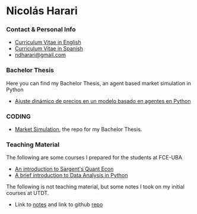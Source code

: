 # Nicolás Harari

### Contact & Personal Info

- [Curriculum Vitae in English](https://ndharari.github.io/ndharari/cv/CV%20Nicolas%20Harari%20English.pdf)
- [Curriculum Vitae in Spanish](https://ndharari.github.io/ndharari/cv/CV%20Nicolas%20Harari%20Espa%C3%B1ol.pdf)
- [ndharari@gmail.com](mailto:ndharari@gmail.com)

### Bachelor Thesis

Here you can find my Bachelor Thesis, an agent based market simulation in Python

 - [Ajuste dinámico de precios en un modelo basado en agentes en Python](https://ndharari.github.io/MarketSimulation/)

### CODING

- [Market Simulation](https://github.com/ndharari/MarketSimulation), the repo for my Bachelor Thesis.

### Teaching Material

The following are some courses I prepared for the students at FCE-UBA

- [An introduction to Sargent's Quant Econ](https://github.com/ndharari/ClaseSargent_1-11-2019)
- [A brief introduction to Data Analysis in Python](https://github.com/ndharari/ClaseDatos_29-10-2019)

The following is not teaching material, but some notes I took on my initial courses at UTDT.

- Link to [notes](https://ndharari.github.io/MateUTDT/) and link to github [repo](https://github.com/ndharari/MateUTDT)
